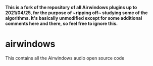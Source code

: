 **This is a fork of the repository of all Airwindows plugins up to 2021/04/25, for the purpose of ~ripping off~ studying some of the algorithms. It's basically unmodified except
for some additional comments here and there, so feel free to ignore this.**

# airwindows
This contains all the Airwindows audio open source code

